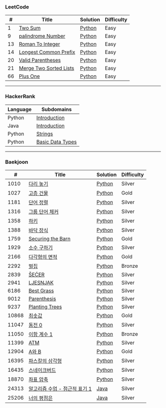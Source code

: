
### LeetCode

| #   | Title                                                                           | Solution                                     | Difficulty |
| --- | ------------------------------------------------------------------------------- | -------------------------------------------- | ---------- |
| 1   | [Two Sum](https://leetcode.com/problems/two-sum/)                               | [Python](./leetcode/two_sum)                 | Easy       |
| 9   | [palindrome Number](https://leetcode.com/problems/palindrome-number/)           | [Python](./leetcode/palindrome_number/)      | Easy       |
| 13  | [Roman To Integer](https://leetcode.com/problems/roman-to-integer/)             | [Python](./leetcode/roman_to_integer)        | Easy       |
| 14  | [Longest Common Prefix](https://leetcode.com/problems/longest-common-prefix/)   | [Python](./leetcode/longest_common_prefix/)  | Easy       |
| 20  | [Valid Parentheses](https://leetcode.com/problems/valid-parentheses/)           | [Python](./leetcode/valid_parentheses/)      | Easy       |
| 21  | [Merge Two Sorted Lists](https://leetcode.com/problems/merge-two-sorted-lists/) | [Python](./leetcode/merge_two_sorted_lists/) | Easy       |
| 66  | [Plus One](https://leetcode.com/problems/plus-one/description/)                 | [Python](./leetcode/plus_one/)               | Easy       |

---

### HackerRank

| Language | Subdomains                                                |
| -------- | --------------------------------------------------------- |
| Python   | [Introduction](./harkerrank/python/introduction/)         |
| Java     | [Introduction](./harkerrank/java/src/java/introduction/)  |
| Python   | [Strings](./harkerrank/python/strings/)                   |
| Python   | [Basic Data Types](./harkerrank/python/basic-data-types/) |

---

### Baekjoon

| #     | Title                                                                  | Solution                                                               | Difficulty |
| ----- | ---------------------------------------------------------------------- | ---------------------------------------------------------------------- | ---------- |
| 1010  | [다리 놓기](https://www.acmicpc.net/problem/1010)                      | [Python](./baekjoon/python/combinatorics/1010-다리-놓기)               | Silver     |
| 1027  | [고층 건물](https://www.acmicpc.net/problem/1027)                      | [Python](./baekjoon/python/bruteforcing/1027-고층-건물)                | Gold       |
| 1181  | [단어 정렬](https://www.acmicpc.net/problem/1181)                      | [Python](./baekjoon/python/sorting/1181-단어-정렬)                     | Silver     |
| 1316  | [그룹 단어 체커](https://www.acmicpc.net/problem/1316)                 | [Python](./baekjoon/python/string/1316-그룹-단어-체커)                 | Silver     |
| 1358  | [하키](https://www.acmicpc.net/problem/1358)                           | [Python](./baekjoon/python/geometry/1358-하키)                         | Silver     |
| 1388  | [바닥 장식](https://www.acmicpc.net/problem/1388)                      | [Python](./baekjoon/python/graph-theory/1388-바닥-장식)                | Silver     |
| 1759  | [Securing the Barn](https://www.acmicpc.net/problem/1759)              | [Python](./baekjoon/python/bruteforcing/1759-Securing-the-Barn)        | Gold       |
| 1929  | [소수 구하기](https://www.acmicpc.net/problem/1929)                    | [Python](./baekjoon/python/mathematics/1929)                           | Silver     |
| 2166  | [다각형의 면적](https://www.acmicpc.net/problem/2166)                  | [Python](./baekjoon/python/geometry/2166-다각형의-면적)                | Gold       |
| 2292  | [벌집](https://www.acmicpc.net/problem/2292)                           | [Python](./baekjoon/python/geometry/2292-벌집)                         | Bronze     |
| 2839  | [ŠEĆER](https://www.acmicpc.net/problem/2839)                          | [Python](./baekjoon/python/dynamic-programming/2839-ŠEĆER)             | Silver     |
| 2941  | [LJESNJAK](https://www.acmicpc.net/problem/2941)                       | [Python](./baekjoon/python/string/2941-LJESNJAK/)                      | Silver     |
| 6186  | [Best Grass](https://www.acmicpc.net/problem/6186)                     | [Python](./baekjoon/python/graph-theory/6186)                          | Silver     |
| 9012  | [Parenthesis](https://www.acmicpc.net/problem/9012)                    | [Python](./baekjoon/python/stack/9012)                                 | Silver     |
| 9237  | [Planting Trees](https://www.acmicpc.net/problem/9237)                 | [Python](./baekjoon/python/greedy/9237)                                | Silver     |
| 10868 | [최솟값](https://www.acmicpc.net/problem/10868)                        | [Python](./baekjoon/python/segment-tree/10868-최솟값)                  | Gold       |
| 11047 | [동전 0](https://www.acmicpc.net/problem/11047)                        | [Python](./baekjoon/python/greedy/11047/)                              | Silver     |
| 11050 | [이항 계수 1](https://www.acmicpc.net/problem/11050)                   | [Python](./baekjoon/python/combinatorics/11050-이항-계수-1/)           | Bronze     |
| 11399 | [ATM](https://www.acmicpc.net/problem/11399)                           | [Python](./baekjoon/python/greedy/11399-ATM/)                          | Silver     |
| 12904 | [A와 B](https://www.acmicpc.net/problem/12904)                         | [Python](./baekjoon/python/string/12904-A와-B/)                        | Gold       |
| 16395 | [파스칼의 삼각형](https://www.acmicpc.net/problem/16395)               | [Python](./baekjoon/python/dynamic-programming/16395-파스칼의-삼각형/) | Silver     |
| 16435 | [스네이크버드](https://www.acmicpc.net/problem/16435)                  | [Python](./baekjoon/python/greedy/16435/)                              | Silver     |
| 18870 | [좌표 압축](https://www.acmicpc.net/problem/18870)                     | [Python](./baekjoon/python/sorting/18870/)                             | Silver     |
| 24313 | [알고리즘 수업 - 점근적 표기 1](https://www.acmicpc.net/problem/24313) | [Java](./baekjoon/java/src/mathematics/Main24313.java)                 | Silver     |
| 25206 | [너의 평점은](https://www.acmicpc.net/problem/25206)                   | [Java](./baekjoon/java/src/string/Main25206.java)                      | Silver     |
